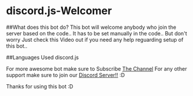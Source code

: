 # discord.js-Welcomer

##What does this bot do?
This bot will welcome anybody who join the server based on the code.. It has to be set manually in the code..
But don't worry Just check this Video out if you need any help reguarding setup of this bot..

##Languages Used
discord.js

For more awesome bot make sure to Subscribe [The Channel](https://www.youtube.com/channel/UCmTSEzt4h1S4MiCM1grWu9g)
For any other support make sure to join our [Discord Server!!](https://discord.gg/86pEDZy3dp) :D

Thanks for using this bot :D
